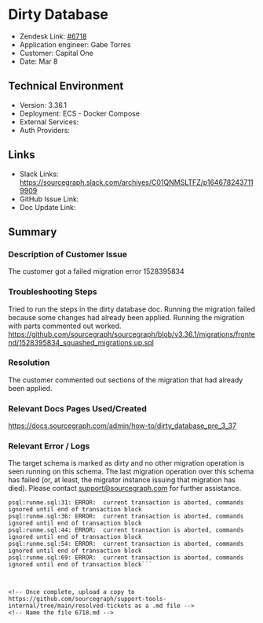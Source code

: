 
# Dirty Database <!-- Ticket Title  Hint: include keywords to make it searchable -->

- Zendesk Link: [#6718](https://sourcegraph.zendesk.com/agent/tickets/6718)
- Application engineer: Gabe Torres
- Customer: Capital One <!-- Redact if this contains personally identifying information -->
- Date: Mar 8

<!-- Data populated from integration, speak to Ben Gordon or Michael Bali if not working -->
<!-- During Internal team trial, fill missing data manually (we are waiting for all data to sync) -->

## Technical Environment
- Version: ​3.36.1
- Deployment: ECS - Docker Compose
- External Services:
- Auth Providers:


## Links
<!-- Data for application engineer manual entry -->
- Slack Links: https://sourcegraph.slack.com/archives/C01QNMSLTFZ/p1646782437119909 
- GitHub Issue Link:
- Doc Update Link:

## Summary
### Description of Customer Issue
The customer got a failed migration error 1528395834

### Troubleshooting Steps
Tried to run the steps in the dirty database doc. Running the migration failed because some changes had already been applied. Running the migration with parts commented out worked.
https://github.com/sourcegraph/sourcegraph/blob/v3.36.1/migrations/frontend/1528395834_squashed_migrations.up.sql  

### Resolution
The customer commented out sections of the migration that had already been applied.

### Relevant Docs Pages Used/Created
https://docs.sourcegraph.com/admin/how-to/dirty_database_pre_3_37 

### Relevant Error / Logs
<!-- Please redact keys, tokens, and personal identifying information -->
The target schema is marked as dirty and no other migration operation is seen running on this schema. The last migration operation over this schema has failed (or, at least, the migrator instance issuing that migration has died). Please contact support@sourcegraph.com for further assistance.

```psql:runme.sql:26: ERROR:  type "cm_email_priority" already exists
psql:runme.sql:31: ERROR:  current transaction is aborted, commands ignored until end of transaction block
psql:runme.sql:36: ERROR:  current transaction is aborted, commands ignored until end of transaction block
psql:runme.sql:44: ERROR:  current transaction is aborted, commands ignored until end of transaction block
psql:runme.sql:54: ERROR:  current transaction is aborted, commands ignored until end of transaction block
psql:runme.sql:69: ERROR:  current transaction is aborted, commands ignored until end of transaction block```



<!-- Once complete, upload a copy to https://github.com/sourcegraph/support-tools-internal/tree/main/resolved-tickets as a .md file -->
<!-- Name the file 6718.md -->
